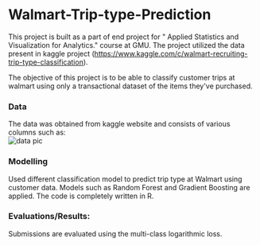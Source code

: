 # Walmart-Trip-type-Prediction
This project is built as a part of end project for " Applied Statistics and Visualization for Analytics." course at GMU. The project utilized the data present in kaggle project (https://www.kaggle.com/c/walmart-recruiting-trip-type-classification).  

The objective of this project is to be able to classify customer trips at walmart using only a transactional dataset of the items they've purchased.  

### Data
The data was obtained from kaggle website and consists of various columns such as:  
![data pic](DataSnapshot)


### Modelling
Used different classification model to predict trip type at Walmart using customer data. Models such as Random Forest and Gradient Boosting are applied. The code is completely written in R.

### Evaluations/Results:
Submissions are evaluated using the multi-class logarithmic loss.
